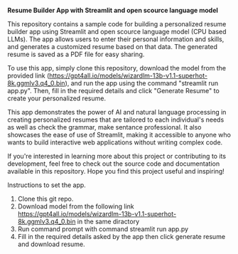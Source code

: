 **Resume Builder App with Streamlit and open scource language model**


This repository contains a sample code for building a personalized resume builder app using Streamlit and open scource language model (CPU based LLMs).
The app allows users to enter their personal information and skills, and generates a customized resume based on that data. The generated resume is saved as a PDF file for easy sharing.

To use this app, simply clone this repository, download the model from the provided link (https://gpt4all.io/models/wizardlm-13b-v1.1-superhot-8k.ggmlv3.q4_0.bin), 
and run the app using the command "streamlit run app.py". Then, fill in the required details and click "Generate Resume" to create your personalized resume.

This app demonstrates the power of AI and natural language processing in creating personalized resumes that are tailored to each individual's needs as well as check the grammar, make sentance professional.
It also showcases the ease of use of Streamlit, making it accessible to anyone who wants to build interactive web applications without writing complex code.

If you're interested in learning more about this project or contributing to its development, feel free to check out the source code and documentation available in this repository.
Hope you find this project useful and inspiring!

Instructions to set the app.
1. Clone this git repo.
2. Download model from the following link https://gpt4all.io/models/wizardlm-13b-v1.1-superhot-8k.ggmlv3.q4_0.bin in the same diractory 
3. Run command prompt with command streamlit run app.py
4. Fill in the required details asked by the app then click generate resume and download resume.
